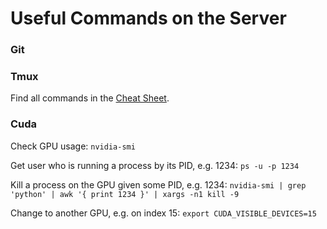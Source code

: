 # Useful Commands on the Server

### Git


### Tmux

Find all commands in the [Cheat Sheet](https://tmuxcheatsheet.com).

### Cuda

Check GPU usage: `nvidia-smi`

Get user who is running a process by its PID, e.g. 1234: `ps -u -p 1234`

Kill a process on the GPU given some PID, e.g. 1234: 
`nvidia-smi | grep 'python' | awk '{ print 1234 }' | xargs -n1 kill -9`

Change to another GPU, e.g. on index 15: `export CUDA_VISIBLE_DEVICES=15`




